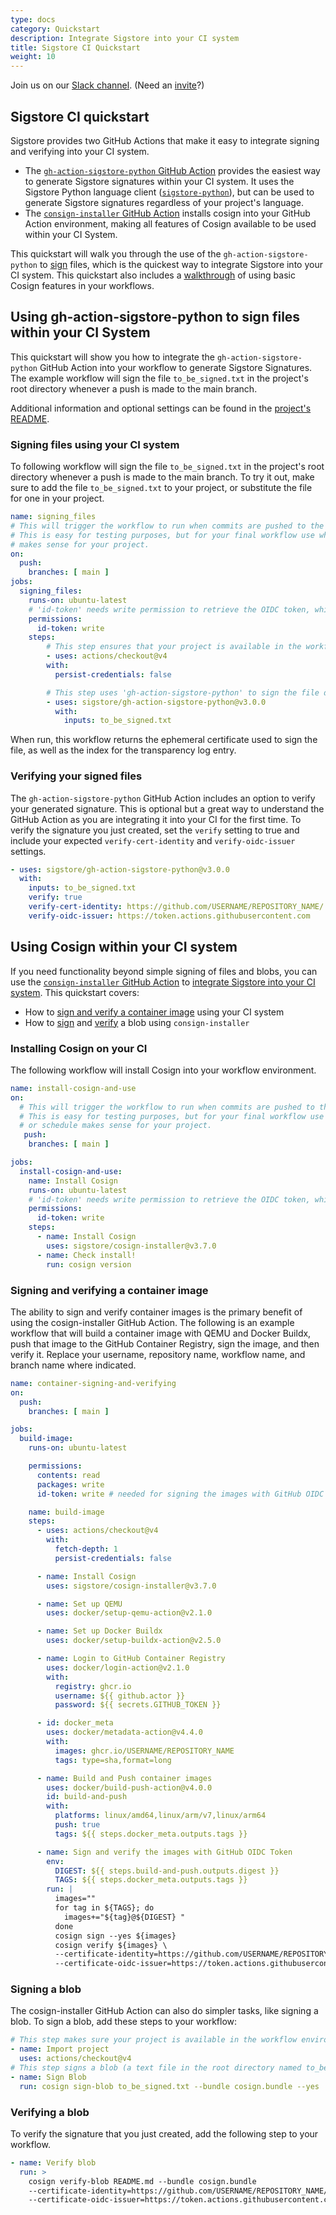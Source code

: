 ```yaml
---
type: docs
category: Quickstart
description: Integrate Sigstore into your CI system
title: Sigstore CI Quickstart
weight: 10
---
```


Join us on our [Slack channel](https://sigstore.slack.com/). (Need an [invite](https://links.sigstore.dev/slack-invite)?)

## Sigstore CI quickstart

Sigstore provides two GitHub Actions that make it easy to integrate signing and verifying into your CI system.

- The [`gh-action-sigstore-python` GitHub Action](https://github.com/sigstore/gh-action-sigstore-python) provides the easiest way to generate Sigstore signatures within your CI system. It uses the Sigstore Python language client ([`sigstore-python`](https://github.com/sigstore/sigstore-python)), but can be used to generate Sigstore signatures regardless of your project's language.
- The [`consign-installer` GitHub Action](https://github.com/marketplace/actions/cosign-installer) installs cosign into your GitHub Action environment, making all features of Cosign available to be used within your CI System.

This quickstart will walk you through the use of the `gh-action-sigstore-python` to [sign](#signing-files-using-your-ci-system) files, which is the quickest way to integrate Sigstore into your CI system. This quickstart also includes a [walkthrough](#using-cosign-within-your-ci-system) of using basic Cosign features in your workflows.

## Using gh-action-sigstore-python to sign files within your CI System

This quickstart will show you how to integrate the `gh-action-sigstore-python` GitHub Action into your workflow to generate Sigstore Signatures. The example workflow will sign the file `to_be_signed.txt` in the project's root directory whenever a push is made to the main branch.

Additional information and optional settings can be found in the [project's README](https://github.com/sigstore/gh-action-sigstore-python?tab=readme-ov-file#gh-action-sigstore-python).

### Signing files using your CI system

To following workflow will sign the file `to_be_signed.txt` in the project's root directory whenever a push is made to the main branch. To try it out, make sure to add the file `to_be_signed.txt` to your project, or substitute the file for one in your project.

```yaml
name: signing_files
# This will trigger the workflow to run when commits are pushed to the main branch. 
# This is easy for testing purposes, but for your final workflow use whatever event or schedule 
# makes sense for your project.
on:
  push:
    branches: [ main ]
jobs:
  signing_files:
    runs-on: ubuntu-latest
    # 'id-token' needs write permission to retrieve the OIDC token, which is required for authentication.
    permissions:
      id-token: write
    steps:
        # This step ensures that your project is available in the workflow environment.
        - uses: actions/checkout@v4
        with:
          persist-credentials: false

        # This step uses 'gh-action-sigstore-python' to sign the file designated in the inputs field.
        - uses: sigstore/gh-action-sigstore-python@v3.0.0
          with:
            inputs: to_be_signed.txt
```

When run, this workflow returns the ephemeral certificate used to sign the file, as well as the index for the transparency log entry.

### Verifying your signed files

The `gh-action-sigstore-python` GitHub Action includes an option to verify your generated signature. This is optional but a great way to understand the GitHub Action as you are integrating it into your CI for the first time. To verify the signature you just created, set the `verify` setting to true and include your expected `verify-cert-identity` and `verify-oidc-issuer` settings.

```yaml
- uses: sigstore/gh-action-sigstore-python@v3.0.0
  with:
    inputs: to_be_signed.txt
    verify: true
    verify-cert-identity: https://github.com/USERNAME/REPOSITORY_NAME/.github/workflows/WORKFLOW_NAME@refs/heads/BRANCH_NAME
    verify-oidc-issuer: https://token.actions.githubusercontent.com
```

## Using Cosign within your CI system

If you need functionality beyond simple signing of files and blobs, you can use the [`consign-installer` GitHub Action](https://github.com/marketplace/actions/cosign-installer) to [integrate Sigstore into your CI system](#installing-cosign-on-your-ci). This quickstart covers:

- How to [sign and verify a container image](#signing-and-verifying-a-container-image) using your CI system
- How to [sign](#signing-a-blob) and [verify](#verifying-a-blob) a blob using `consign-installer`

### Installing Cosign on your CI

The following workflow will install Cosign into your workflow environment.

```yaml
name: install-cosign-and-use
on:
  # This will trigger the workflow to run when commits are pushed to the main branch.
  # This is easy for testing purposes, but for your final workflow use whatever event 
  # or schedule makes sense for your project.
   push:
    branches: [ main ]

jobs:
  install-cosign-and-use:
    name: Install Cosign
    runs-on: ubuntu-latest
    # 'id-token' needs write permission to retrieve the OIDC token, which is required for authentication.
    permissions:
      id-token: write
    steps:
      - name: Install Cosign
        uses: sigstore/cosign-installer@v3.7.0
      - name: Check install!
        run: cosign version
```

### Signing and verifying a container image

The ability to sign and verify container images is the primary benefit of using the cosign-installer GitHub Action. The following is an example workflow that will build a container image with QEMU and Docker Buildx, push that image to the GitHub Container Registry, sign the image, and then verify it. Replace your username, repository name, workflow name, and branch name where indicated.

```yaml
name: container-signing-and-verifying
on:
  push:
    branches: [ main ]

jobs:
  build-image:
    runs-on: ubuntu-latest

    permissions:
      contents: read
      packages: write
      id-token: write # needed for signing the images with GitHub OIDC Token

    name: build-image
    steps:
      - uses: actions/checkout@v4
        with:
          fetch-depth: 1
          persist-credentials: false

      - name: Install Cosign
        uses: sigstore/cosign-installer@v3.7.0

      - name: Set up QEMU
        uses: docker/setup-qemu-action@v2.1.0

      - name: Set up Docker Buildx
        uses: docker/setup-buildx-action@v2.5.0

      - name: Login to GitHub Container Registry
        uses: docker/login-action@v2.1.0
        with:
          registry: ghcr.io
          username: ${{ github.actor }}
          password: ${{ secrets.GITHUB_TOKEN }}

      - id: docker_meta
        uses: docker/metadata-action@v4.4.0
        with:
          images: ghcr.io/USERNAME/REPOSITORY_NAME
          tags: type=sha,format=long

      - name: Build and Push container images
        uses: docker/build-push-action@v4.0.0
        id: build-and-push
        with:
          platforms: linux/amd64,linux/arm/v7,linux/arm64
          push: true
          tags: ${{ steps.docker_meta.outputs.tags }}

      - name: Sign and verify the images with GitHub OIDC Token
        env:
          DIGEST: ${{ steps.build-and-push.outputs.digest }}
          TAGS: ${{ steps.docker_meta.outputs.tags }}
        run: |
          images=""
          for tag in ${TAGS}; do
            images+="${tag}@${DIGEST} "
          done
          cosign sign --yes ${images}
          cosign verify ${images} \
          --certificate-identity=https://github.com/USERNAME/REPOSITORY_NAME/.github/workflows/WORKFLOW_NAME@refs/heads/BRANCH_NAME \
          --certificate-oidc-issuer=https://token.actions.githubusercontent.com
```

### Signing a blob

The cosign-installer GitHub Action can also do simpler tasks, like signing a blob. To sign a blob, add these steps to your workflow:

```yaml
# This step makes sure your project is available in the workflow environment.
- name: Import project
  uses: actions/checkout@v4
# This step signs a blob (a text file in the root directory named to_be_signed.txt). The `--yes` flag agrees to Sigstore's terms of use.
- name: Sign Blob
  run: cosign sign-blob to_be_signed.txt --bundle cosign.bundle --yes
```

### Verifying a blob

To verify the signature that you just created, add the following step to your workflow.

```yaml
- name: Verify blob
  run: >
    cosign verify-blob README.md --bundle cosign.bundle
    --certificate-identity=https://github.com/USERNAME/REPOSITORY_NAME/.github/workflows/WORKFLOW_NAME@refs/heads/BRANCH_NAME
    --certificate-oidc-issuer=https://token.actions.githubusercontent.com
```
